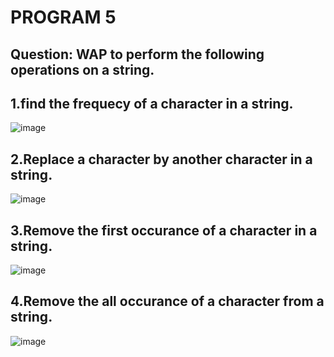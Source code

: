 # PROGRAM 5
## Question:  WAP to perform the following operations on a string.


## 1.find the frequecy of a character in a string.
![image](https://github.com/user-attachments/assets/1a0d55e2-3255-4c56-ac05-9bded9cb0aee)


## 2.Replace a character by another character in a string.
![image](https://github.com/user-attachments/assets/cb7077c7-9296-4724-9670-62fbb76dddd6)


## 3.Remove the first occurance of a character in a string.
![image](https://github.com/user-attachments/assets/f5ab8d00-b154-4d84-be9f-a69fe66dce4a)



## 4.Remove the all occurance of a character from a string.
![image](https://github.com/user-attachments/assets/0d338810-724a-4859-99da-0bfe7258e3eb)

